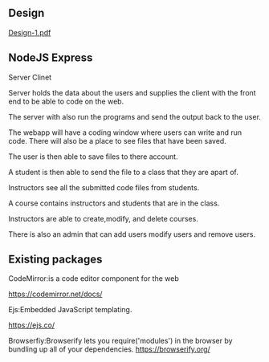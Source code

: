 ## Design
[Design-1.pdf](https://github.com/Duquesne-Spring-2024-COSC-481/Kendell-Barry/files/14088356/Design-1.pdf)




## NodeJS Express

Server Clinet

Server holds the data about the users and supplies the client with the front end to be able to code on the web.

The server with also run the programs and send the output back to the user.

The webapp will have a coding window where users can write and run code. There will also be a place to see files that have been saved. 

The user is then able to save files to there account.

A student is then able to send the file to a class that they are apart of.

Instructors see all the submitted code files from students.

A course contains instructors and students that are in the class.

Instructors are able to create,modify, and delete courses.

There is also an admin that can add users modify users and remove users.


## Existing packages

CodeMirror:is a code editor component for the web

https://codemirror.net/docs/

Ejs:Embedded JavaScript templating.

https://ejs.co/

Browserfiy:Browserify lets you require('modules') in the browser by bundling up all of your dependencies.
https://browserify.org/








